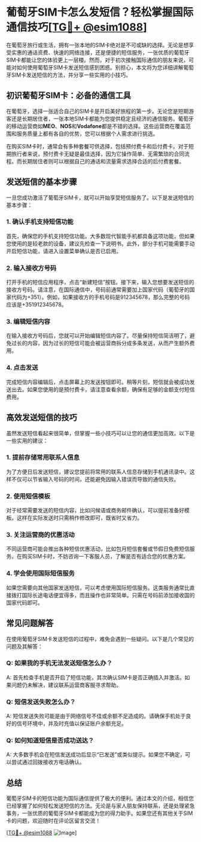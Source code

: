 # 葡萄牙SIM卡怎么发短信？轻松掌握国际通信技巧[[TG💪+ @esim1088](https://t.me/s/esim1088)]

在葡萄牙旅行或生活，拥有一张本地的SIM卡绝对是不可或缺的选择。无论是想享受实惠的通话资费、快速的网络连接，还是便捷的短信服务，一张优质的葡萄牙SIM卡都能让您的体验更上一层楼。然而，对于初次接触国际通信的朋友来说，可能对如何使用葡萄牙SIM卡发送短信感到困惑。别担心，本文将为您详细讲解葡萄牙SIM卡发送短信的方法，并分享一些实用的小技巧。

## 初识葡萄牙SIM卡：必备的通信工具

在葡萄牙，选择一张适合自己的SIM卡是开启美好旅程的第一步。无论您是短期游客还是长期居住者，一张本地SIM卡都能为您提供稳定且经济的通信服务。葡萄牙的移动运营商如**MEO**、**NOS**和**Vodafone**都是不错的选择。这些运营商在覆盖范围和服务质量上都有各自的优势，您可以根据个人需求进行挑选。

在购买SIM卡时，通常会有多种套餐可供选择，包括预付费卡和后付费卡。对于短期旅行者来说，预付费卡无疑是最佳选择，因为它操作简单、无需繁琐的合同流程。而长期居住者则可以根据自己的通话和流量需求选择合适的后付费套餐。

## 发送短信的基本步骤

一旦您成功激活了葡萄牙SIM卡，就可以开始享受短信服务了。以下是发送短信的基本步骤：

### 1. 确认手机支持短信功能

首先，确保您的手机支持短信功能。大多数现代智能手机都具备这项功能，但如果您使用的是较老款的设备，建议先检查一下说明书。此外，部分手机可能需要手动开启短信功能，请进入设置菜单确认是否已启用。

### 2. 输入接收方号码

打开手机的短信应用程序，点击“新建短信”按钮。接下来，输入您想要发送短信的接收方号码。请注意，在国际通信中，号码前通常需要加上国家代码（葡萄牙的国家代码为+351）。例如，如果接收方的手机号码是912345678，那么完整的号码应该是+351912345678。

### 3. 编辑短信内容

在输入接收方号码后，您就可以开始编辑短信内容了。尽量保持短信简洁明了，避免过长的内容，因为过长的短信可能会被运营商拆分成多条发送，从而产生额外费用。

### 4. 点击发送

完成短信内容编辑后，点击屏幕上的发送按钮即可。稍等片刻，短信就会被成功发送出去。如果您使用的是预付费卡，请注意查看余额，确保有足够的金额支付短信费用。

## 高效发送短信的技巧

虽然发送短信看起来很简单，但掌握一些小技巧可以让您的通信更加高效。以下是一些实用的建议：

### 1. 提前存储常用联系人信息

为了方便日后发送短信，建议您提前将常用的联系人信息存储到手机通讯录中。这样不仅可以节省输入号码的时间，还能避免因输入错误而导致的通信失败。

### 2. 使用短信模板

对于经常需要发送的短信内容，比如问候语或商务邮件确认，可以提前准备好模板。这样在实际发送时只需稍作修改即可，既省时又省力。

### 3. 关注运营商的优惠活动

不同运营商可能会推出各种短信优惠活动，比如包月短信套餐或节假日免费短信服务。在购买SIM卡时，不妨咨询一下客服人员，了解是否有适合您的优惠方案。

### 4. 学会使用国际短信服务

如果您需要向其他国家发送短信，可以考虑使用国际短信服务。这类服务通常比直接拨打国际长途电话便宜得多，而且操作也非常简单。只需在号码前添加接收国的国家代码即可。

## 常见问题解答

在使用葡萄牙SIM卡发送短信的过程中，难免会遇到一些疑问。以下是几个常见的问题及其解答：

### Q: 如果我的手机无法发送短信怎么办？

A: 首先检查手机是否开启了短信功能，其次确认SIM卡是否正确插入并激活。如果问题仍未解决，建议联系运营商客服寻求帮助。

### Q: 短信发送失败怎么办？

A: 短信发送失败可能是由于网络信号不佳或余额不足造成的。请确保手机处于良好的信号环境中，并及时充值以保证账户余额充足。

### Q: 如何知道短信是否成功送达？

A: 大多数手机会在短信发送成功后显示“已发送”或类似提示。如果您不确定，可以尝试通过回拨接收方电话确认。

## 总结

葡萄牙SIM卡的短信功能为国际通信提供了极大的便利。通过本文的介绍，相信您已经掌握了如何轻松发送短信的方法。无论是与家人朋友保持联系，还是处理紧急事务，一张优质的葡萄牙SIM卡都能成为您的得力助手。如果您还有其他关于SIM卡的问题，欢迎随时在评论区留言交流！

[[TG💪+ @esim1088](https://t.me/s/esim1088) ![Image](https://i.postimg.cc/4NQfJmqS/Snipaste-2025-05-13-00-14-12.png)]